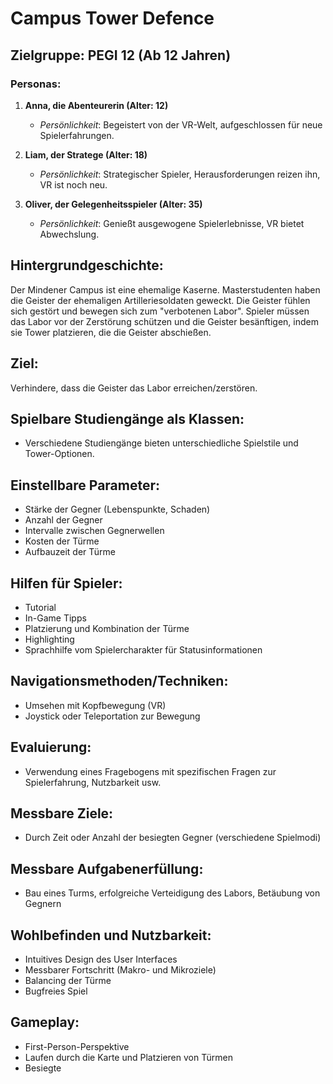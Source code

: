 # Campus Tower Defence

## Zielgruppe: PEGI 12 (Ab 12 Jahren)

### Personas:

1. **Anna, die Abenteurerin (Alter: 12)**
   - *Persönlichkeit*: Begeistert von der VR-Welt, aufgeschlossen für neue Spielerfahrungen.

2. **Liam, der Stratege (Alter: 18)**
   - *Persönlichkeit*: Strategischer Spieler, Herausforderungen reizen ihn, VR ist noch neu.

3. **Oliver, der Gelegenheitsspieler (Alter: 35)**
   - *Persönlichkeit*: Genießt ausgewogene Spielerlebnisse, VR bietet Abwechslung.

## Hintergrundgeschichte:

Der Mindener Campus ist eine ehemalige Kaserne. Masterstudenten haben die Geister der ehemaligen Artilleriesoldaten geweckt. Die Geister fühlen sich gestört und bewegen sich zum "verbotenen Labor". Spieler müssen das Labor vor der Zerstörung schützen und die Geister besänftigen, indem sie Tower platzieren, die die Geister abschießen.

## Ziel:

Verhindere, dass die Geister das Labor erreichen/zerstören.

## Spielbare Studiengänge als Klassen:

- Verschiedene Studiengänge bieten unterschiedliche Spielstile und Tower-Optionen.

## Einstellbare Parameter:

- Stärke der Gegner (Lebenspunkte, Schaden)
- Anzahl der Gegner
- Intervalle zwischen Gegnerwellen
- Kosten der Türme
- Aufbauzeit der Türme

## Hilfen für Spieler:

- Tutorial
- In-Game Tipps
- Platzierung und Kombination der Türme
- Highlighting
- Sprachhilfe vom Spielercharakter für Statusinformationen

## Navigationsmethoden/Techniken:

- Umsehen mit Kopfbewegung (VR)
- Joystick oder Teleportation zur Bewegung

## Evaluierung:

- Verwendung eines Fragebogens mit spezifischen Fragen zur Spielerfahrung, Nutzbarkeit usw.

## Messbare Ziele:

- Durch Zeit oder Anzahl der besiegten Gegner (verschiedene Spielmodi)

## Messbare Aufgabenerfüllung:

- Bau eines Turms, erfolgreiche Verteidigung des Labors, Betäubung von Gegnern

## Wohlbefinden und Nutzbarkeit:

- Intuitives Design des User Interfaces
- Messbarer Fortschritt (Makro- und Mikroziele)
- Balancing der Türme
- Bugfreies Spiel

## Gameplay:

- First-Person-Perspektive
- Laufen durch die Karte und Platzieren von Türmen
- Besiegte
